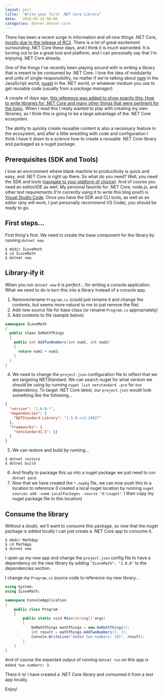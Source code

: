 ```yaml
---
layout: post
title:  "Write your first .NET Core Library"
date:   2016-05-24 08:00
categories: dotnet dotnet-core 
---
```

There has been a recent surge in information and *all new things* .NET Core, [mostly due to the release of RC2](https://blogs.msdn.microsoft.com/dotnet/2016/05/16/announcing-net-core-rc2/).  There is a lot of great excitement surrounding .NET Core these days, and I think it is much warranted.  It is turning out to be a great tool and platform, and I can personally say that I'm enjoying .NET Core already.

One of the things I've recently been playing around with is writing a library that is meant to be consumed by .NET Core.  I love the idea of modularity and units of single-responsibility, no matter if we're talking about [npm](http://npmjs.org) in the JavaScript world, [nuget](http://nuget.org) in the .NET world, or whatever medium you use to get reusable code (usually from a *package manager*).

A couple of days ago, [this reference was added to show exactly this:  How to write libraries for .NET Core and many other things that were pertinent for the topic](http://dotnet.github.io/docs/core-concepts/libraries/libraries-with-cli.html).  When I read this I really wanted to play with creating my own libraries, as I think this is going to be a large advantage of the .NET Core ecosystem.

The ability to quickly create reusable content is also a necessary feature in the ecosystem, and after a little wrestling with code and configuration I think I have it down to a science how to create a reusable .NET Core library and packaged as a nuget package.

## Prerequisites (SDK and Tools)

I love an environment where blank machine to producitivity is quick and easy, and .NET Core is right up there.  So what do you need?  Well, you need the SDK and tools ([navigate to your platform of choice](https://www.microsoft.com/net/core#windows)).  And of course you need an editor/IDE as well.  My personal favorite for .NET Core, node.js, and other text requirements (I'm currently using it to write this blog post!) is [Visual Studio Code](http://code.visualstudio.com).  Once you have the SDK and CLI tools, as well as an editor (any will work, I just personally recommend VS Code), you should be ready to go.

## First steps...

First thing's first.  We need to create the base component for the library by running `dotnet new`.

```
$ mkdir ILoveMath
$ cd ILoveMath
$ dotnet new
```

## Library-ify it

When you run `dotnet new` it is *perfect*... for writing a console application.  What we need to do is turn this into a library instead of a console app.

1. Remove/rename `Program.cs` (could just rename it and change the contents, but seems more natural to me to just remove the file)
2. Add new source file for base class (or rename `Program.cs` appropriately)
3. Add contents to file (sample below)
```csharp
namespace ILoveMath
{
  public class DoMathThings
  {
    public int AddTwoNumbers(int num1, int num2)
    {
      return num1 + num2;
    }
  }
}
```
4. We need to change the `project.json` configuration file to reflect that we are targeting NETStandard.  We can search nuget for what version we should be using by running `nuget list netstandard -pre` for our dependency.  To target .NET Core latest, our `project.json` would look something like the following...
```json
{
  "version": "1.0.0-*",
  "dependencies": {
    "NETStandard.Library": "1.5.0-rc2-24027"
  },
  "frameworks": {
    "netstandard1.5": {}
  }
}
```
5. We can restore and build by running...
```
$ dotnet restore
$ dotnet build
```
6. And finally to package this up into a nuget package we just need to run `dotnet pack`
7. Now that we have created the `*.nupkg` file, we can now push this to a location to reference (I created a local nuget location by running `nuget sources add -name LocalPackages -source "d:\nuget"`.  I then copy my nuget package file to this location)

## Consume the library

Without a doubt, we'll want to consume this package, so now that the nuget package is added locally I can just create a .NET Core app to consume it.

```
$ mkdir MathApp
$ cd MathApp
$ dotnet new
```

I open up my new app and change the `project.json` config file to have a dependency on the new library by adding `"ILoveMath": "1.0.0"` to the dependencies section.

I change my `Program.cs` source code to reference my new library...

```csharp
using System;
using ILoveMath;

namespace ConsoleApplication
{
    public class Program
    {
        public static void Main(string[] args)
        {
            DoMathThings mathThings = new DoMathThings();
            int result = mathThings.AddTwoNumbers(1, 2);
            Console.WriteLine("Added two numbers: {0}", result);
        }
    }
}
```

And of course the expected output of running `dotnet run` on this app is `Added two numbers: 3`.

There it is!  I have created a .NET Core library and consumed it from a test app locally.

Enjoy!